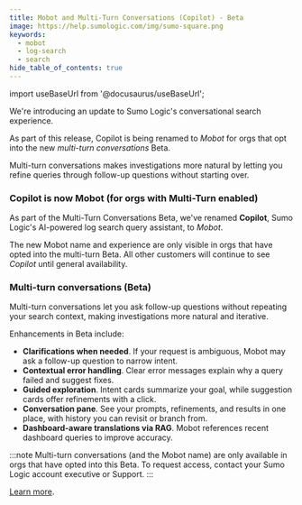 ```yaml
---
title: Mobot and Multi-Turn Conversations (Copilot) - Beta
image: https://help.sumologic.com/img/sumo-square.png
keywords:
  - mobot
  - log-search
  - search
hide_table_of_contents: true    
---
```


import useBaseUrl from '@docusaurus/useBaseUrl';

We're introducing an update to Sumo Logic's conversational search experience.

As part of this release, Copilot is being renamed to *Mobot* for orgs that opt into the new *multi-turn conversations* Beta.

Multi-turn conversations makes investigations more natural by letting you refine queries through follow-up questions without starting over.  

### Copilot is now Mobot (for orgs with Multi-Turn enabled)

As part of the Multi-Turn Conversations Beta, we've renamed **Copilot**, Sumo Logic's AI-powered log search query assistant, to *Mobot*.

The new Mobot name and experience are only visible in orgs that have opted into the multi-turn Beta. All other customers will continue to see *Copilot* until general availability.  

### Multi-turn conversations (Beta)

Multi-turn conversations let you ask follow-up questions without repeating your search context, making investigations more natural and iterative.  

Enhancements in Beta include:  

* **Clarifications when needed**. If your request is ambiguous, Mobot may ask a follow-up question to narrow intent.  
* **Contextual error handling**. Clear error messages explain why a query failed and suggest fixes.  
* **Guided exploration**. Intent cards summarize your goal, while suggestion cards offer refinements with a click.  
* **Conversation pane**. See your prompts, refinements, and results in one place, with history you can revisit or branch from.  
* **Dashboard-aware translations via RAG**. Mobot references recent dashboard queries to improve accuracy.  

:::note
Multi-turn conversations (and the Mobot name) are only available in orgs that have opted into this Beta. To request access, contact your Sumo Logic account executive or Support.
:::

[Learn more](/docs/search/mobot-multiturn-beta).  
